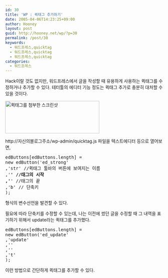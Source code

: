 ```yaml
---
id: 30
title: 'WP : 퀵태그 추가하기'
date: 2005-04-06T14:23:25+09:00
author: Hooney
layout: post
guid: http://hooney.net/wp/?p=30
permalink: /post/30
keywords:
  - 워드프레스,quicktag
  - 워드프레스,quicktag
  - 워드프레스,quicktag
categories:
  - 워드프레스
---
```

Hack이랄 것도 없지만, 워드프레스에서 글을 작성할 때 유용하게 사용하는 퀵태그를 수정하거나 추가할 수 있다. 테터툴의 에디터 기능 정도는 퀵태그 추가로 충분히 대처할 수 있을 것이다. 

[<img src="/files/img/2005-04/_scs-update.gif" width="300" height="103" alt="퀵태그를 첨부한 스크린샷" />](/files/img/2005-04/scs-update.gif)

http://자신의블로그주소/wp-admin/quicktag.js 파일을 텍스트에디터 등으로 열어보면,

<pre>edButtons[edButtons.length] = 
new edButton('ed_strong'
,'str' //퀵태그 툴바의 버튼에 보여지는 이름
,'<strong>' //태그의 시작
,'</strong>' //태그의 끝
,'b' // 단축키
);</pre>

형식의 변수선언을 발견할 수 있다. 

필요에 따라 단축키를 수정할 수 있는데, 나는 이전에 썼던 글을 수정할 때 그 내역을 표기하기 위해서 update라는 퀵태그를 추가했다. 

<pre>edButtons[edButtons.length] = 
new edButton('ed_update'
,'update'
,''
,''
,'t'
);</pre>

이런 방법으로 간단하게 퀵태그를 추가할 수 있다.